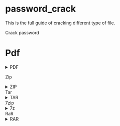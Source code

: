 # password_crack
This is the full guide of cracking different type of file.


Crack password

# Pdf

<details> <summary>PDF</summary> PDF ↓

  How to create a PDF file in Linux↓

<b> Image to PDF without password.</b>  </br>

<code> convert image.jpg image.pdf </code> </br>


### For multiple: 
<code> convert image1.jpg image2.png image3.gif output.pdf </code>


</br> 


# Image to PDF with password: 

### Tool: sudo apt-get install imagemagick pdftk

### Convert the image to PDF using ImageMagick:
<code> convert input_image.jpg intermediate.pdf </code>
</br>

### Use pdftk to set a password for the PDF:
<code> pdftk intermediate.pdf output final_protected.pdf owner_pw 12345A#% user_pw 12345A#% </code> </br>

<b> Replace input_image.jpg with your image file and final_protected.pdf with your desired output PDF file name. </b>

</br>

This process creates a password-protected PDF with owner password (owner_pw) and user password (user_pw) set to "12345A#%". The owner password allows full control over the PDF, while the user password restricts certain operations like opening the PDF without providing the password.

### Remember to adjust the file paths and names as needed.

-------------------------------------------------------
</details>

Zip
<details> <summary>ZIP</summary>   


</Details>
Tar
<details> <summary>TAR</summary>   

</Details>
7zip 
<details> <summary>7z</summary>   

</Details>
RaR
<details> <summary>RAR</summary>   

</Details>
